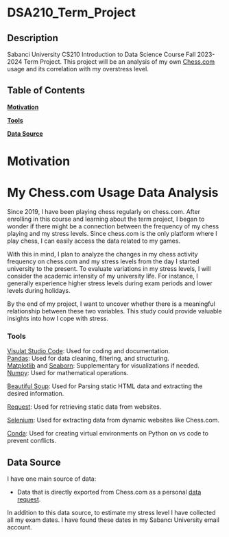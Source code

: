 # DSA210_Term_Project

## Description
Sabanci University CS210 Introduction to Data Science Course Fall 2023-2024 Term Project. This project will be an analysis of my own <a href="https://https://www.chess.com/" target="_blank">Chess.com</a> usage and its correlation with my overstress level.

## Table of Contents
**[Motivation](#motivation)**  

**[Tools](#tools)**  

**[Data Source](#data-source)**  


# Motivation
# My Chess.com Usage Data Analysis
Since 2019, I have been playing chess regularly on chess.com. After enrolling in this course and learning about the term project, I began to wonder if there might be a connection between the frequency of my chess playing and my stress levels. Since chess.com is the only platform where I play chess, I can easily access the data related to my games.

With this in mind, I plan to analyze the changes in my chess activity frequency on chess.com and my stress levels from the day I started university to the present. To evaluate variations in my stress levels, I will consider the academic intensity of my university life. For instance, I generally experience higher stress levels during exam periods and lower levels during holidays.

By the end of my project, I want to uncover whether there is a meaningful relationship between these two variables. This study could provide valuable insights into how I cope with stress.

### Tools

[Visulat Studio Code](https://code.visualstudio.com): Used for coding and documentation.  
[Pandas](https://pandas.pydata.org/): Used for data cleaning, filtering, and structuring.  
[Matplotlib](https://matplotlib.org/) and [Seaborn](https://seaborn.pydata.org/): Supplementary for visualizations if needed.  
[Numpy](https://numpy.org/): Used for mathematical operations.  

[Beautiful Soup](https://www.crummy.com/software/BeautifulSoup/bs4/doc/): Used for Parsing static HTML data and extracting the desired information.

[Request](https://requests.readthedocs.io/en/latest/): Used for retrieving static data from websites.

[Selenium](https://www.selenium.dev/): Used for extracting data from dynamic websites like Chess.com.

[Conda](https://anaconda.org/anaconda/conda): Used for creating virtual environments on Python on vs code to prevent conflicts.

## Data Source

I have one main source of data:

-   Data that is directly exported from Chess.com as a personal [data request](https://www.chess.com/games/archive).


In addition to this data source, to estimate my stress level I have collected all my exam dates. I have found these dates in my Sabancı University email account.


